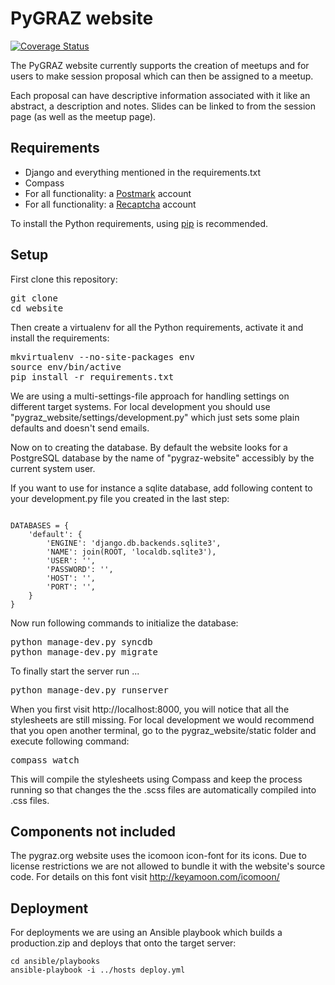 # PyGRAZ website

[![Coverage Status](https://coveralls.io/repos/pygraz/website/badge.svg?branch=develop)](https://coveralls.io/r/pygraz/website?branch=develop)

The PyGRAZ website currently supports the creation of meetups and for users to make session proposal which can
then be assigned to a meetup.

Each proposal can have descriptive information associated with it like an abstract, a description and notes.
Slides can be linked to from the session page (as well as the meetup page).

## Requirements

* Django and everything mentioned in the requirements.txt
* Compass
* For all functionality: a [Postmark][pm] account
* For all functionality: a [Recaptcha][rc] account

To install the Python requirements, using [pip][pip] is recommended.

## Setup

First clone this repository:
<pre>
git clone <url of this repo>
cd website
</pre>

Then create a virtualenv for all the Python requirements, activate it and install the requirements:
<pre>
mkvirtualenv --no-site-packages env
source env/bin/active
pip install -r requirements.txt
</pre>

We are using a multi-settings-file approach for handling settings on different target systems. For local development
you should use "pygraz_website/settings/development.py" which just sets some plain defaults and doesn't send emails.

Now on to creating the database. By default the website looks for a PostgreSQL database by the name of "pygraz-website"
accessibly by the current system user.

If you want to use for instance a sqlite database, add following content to your development.py file you created in
the last step:

<pre><code>
DATABASES = {
    'default': {
        'ENGINE': 'django.db.backends.sqlite3',
        'NAME': join(ROOT, 'localdb.sqlite3'),
        'USER': '',
        'PASSWORD': '',
        'HOST': '',
        'PORT': '',
    }
}
</code></pre>

Now run following commands to initialize the database:

<pre>
python manage-dev.py syncdb
python manage-dev.py migrate
</pre>

To finally start the server run ...

<pre>python manage-dev.py runserver</pre>

When you first visit http://localhost:8000, you will notice that all the stylesheets are still missing.
For local development we would recommend that you open another terminal, go to the pygraz_website/static folder and
execute following command:

<pre>compass watch</pre>

This will compile the stylesheets using Compass and keep the process running so that changes the the .scss files are
automatically compiled into .css files.

## Components not included

The pygraz.org website uses the icomoon icon-font for its icons. Due to license restrictions we are not allowed to
bundle it with the website's source code. For details on this font visit http://keyamoon.com/icomoon/

## Deployment

For deployments we are using an Ansible playbook which builds a production.zip
and deploys that onto the target server:

```
cd ansible/playbooks
ansible-playbook -i ../hosts deploy.yml
```


[pip]: http://pypi.python.org/pypi/pip
[rc]: http://recaptcha.net/
[pm]: http://postmarkapp.com
